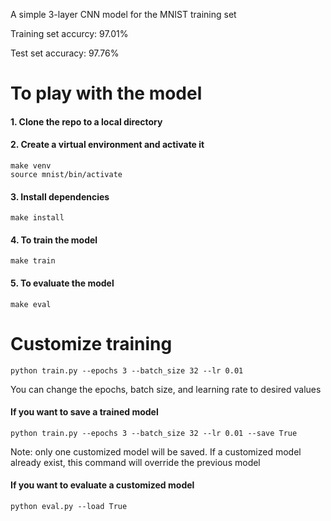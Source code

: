 A simple 3-layer CNN model for the MNIST training set

Training set accurcy: 97.01%

Test set accuracy: 97.76%

# To play with the model

#### 1. Clone the repo to a local directory

#### 2. Create a virtual environment and activate it

```make venv```<br />
```source mnist/bin/activate```

#### 3. Install dependencies

```make install```

#### 4. To train the model

```make train```

#### 5. To evaluate the model

```make eval```

# Customize training

```python train.py --epochs 3 --batch_size 32 --lr 0.01```

You can change the epochs, batch size, and learning rate to desired values

#### If you want to save a trained model

```python train.py --epochs 3 --batch_size 32 --lr 0.01 --save True```

Note: only one customized model will be saved. If a customized model already exist, this command will override the previous model

#### If you want to evaluate a customized model
```python eval.py --load True```
